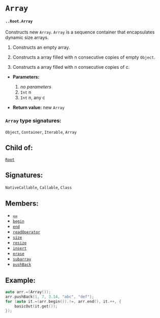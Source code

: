 # `Array`

#### `..Root.Array`

Constructs new `Array`. `Array` is a sequence container that encapsulates dynamic size arrays.

1. Constructs an empty array.

2. Constructs a array filled with n consecutive copies of empty `Object`.

3. Constructs a array filled with n consecutive copies of c.

* **Parameters:**

    1. _no parameters_
    2. `Int` n
    3. `Int` n, any c

* **Return value:** new `Array`

### `Array` type signatures:

`Object`, `Container`, `Iterable`, `Array`

## Child of:

[`Root`](docs..Root.md)

## Signatures:

`NativeCallable`, `Callable`, `Class`

## Members:

- [`==`](docs..Root.Array.==.md)
- [`begin`](docs..Root.Array.begin.md)
- [`end`](docs..Root.Array.end.md)
- [`readOperator`](docs..Root.Array.readOperator.md)
- [`size`](docs..Root.Array.size.md)
- [`resize`](docs..Root.Array.resize.md)
- [`insert`](docs..Root.Array.insert.md)
- [`erase`](docs..Root.Array.erase.md)
- [`subarray`](docs..Root.Array.subarray.md)
- [`pushBack`](docs..Root.Array.pushBack.md)

## Example:

```c
auto arr.=(Array());
arr.pushBack(1, 7, 3.14, "abc", "def");
for (auto it.=(arr.begin()).!=, arr.end(), it.++, {
    basicOut(it.get());
});
```

